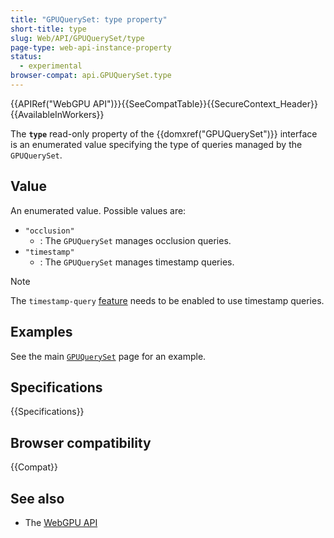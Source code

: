 ```yaml
---
title: "GPUQuerySet: type property"
short-title: type
slug: Web/API/GPUQuerySet/type
page-type: web-api-instance-property
status:
  - experimental
browser-compat: api.GPUQuerySet.type
---
```


{{APIRef("WebGPU API")}}{{SeeCompatTable}}{{SecureContext_Header}}{{AvailableInWorkers}}

The **`type`** read-only property of the
{{domxref("GPUQuerySet")}} interface is an enumerated value specifying the type of queries managed by the `GPUQuerySet`.

## Value

An enumerated value. Possible values are:

- `"occlusion"`
  - : The `GPUQuerySet` manages occlusion queries.
- `"timestamp"`
  - : The `GPUQuerySet` manages timestamp queries.

> [!NOTE]
> The `timestamp-query` [feature](/en-US/docs/Web/API/GPUSupportedFeatures) needs to be enabled to use timestamp queries.

## Examples

See the main [`GPUQuerySet`](/en-US/docs/Web/API/GPUQuerySet#examples) page for an example.

## Specifications

{{Specifications}}

## Browser compatibility

{{Compat}}

## See also

- The [WebGPU API](/en-US/docs/Web/API/WebGPU_API)
